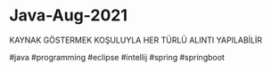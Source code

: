 # Java-Aug-2021
KAYNAK GÖSTERMEK KOŞULUYLA HER TÜRLÜ ALINTI YAPILABİLİR

#java
#programming
#eclipse
#intellij
#spring
#springboot
